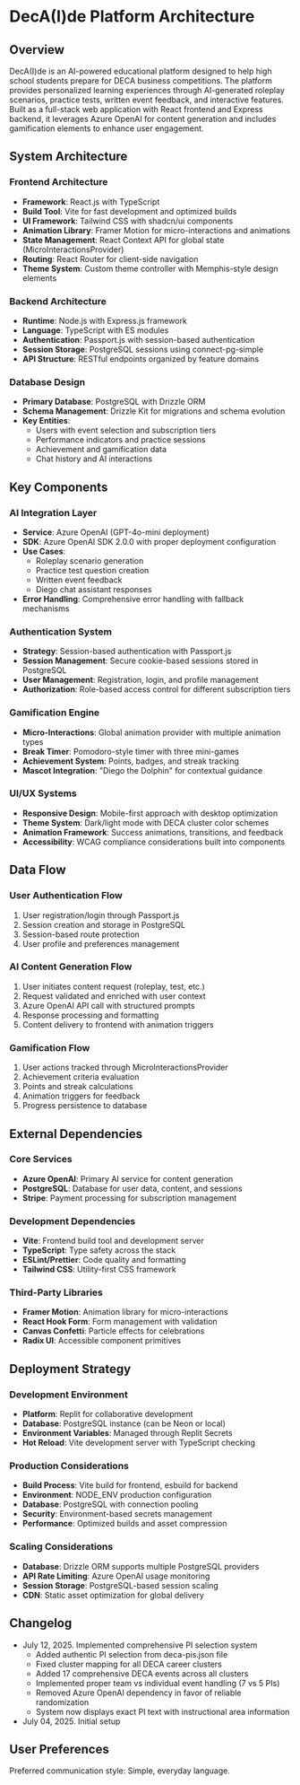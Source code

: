 # DecA(I)de Platform Architecture

## Overview

DecA(I)de is an AI-powered educational platform designed to help high school students prepare for DECA business competitions. The platform provides personalized learning experiences through AI-generated roleplay scenarios, practice tests, written event feedback, and interactive features. Built as a full-stack web application with React frontend and Express backend, it leverages Azure OpenAI for content generation and includes gamification elements to enhance user engagement.

## System Architecture

### Frontend Architecture
- **Framework**: React.js with TypeScript
- **Build Tool**: Vite for fast development and optimized builds
- **UI Framework**: Tailwind CSS with shadcn/ui components
- **Animation Library**: Framer Motion for micro-interactions and animations
- **State Management**: React Context API for global state (MicroInteractionsProvider)
- **Routing**: React Router for client-side navigation
- **Theme System**: Custom theme controller with Memphis-style design elements

### Backend Architecture
- **Runtime**: Node.js with Express.js framework
- **Language**: TypeScript with ES modules
- **Authentication**: Passport.js with session-based authentication
- **Session Storage**: PostgreSQL sessions using connect-pg-simple
- **API Structure**: RESTful endpoints organized by feature domains

### Database Design
- **Primary Database**: PostgreSQL with Drizzle ORM
- **Schema Management**: Drizzle Kit for migrations and schema evolution
- **Key Entities**:
  - Users with event selection and subscription tiers
  - Performance indicators and practice sessions
  - Achievement and gamification data
  - Chat history and AI interactions

## Key Components

### AI Integration Layer
- **Service**: Azure OpenAI (GPT-4o-mini deployment)
- **SDK**: Azure OpenAI SDK 2.0.0 with proper deployment configuration
- **Use Cases**: 
  - Roleplay scenario generation
  - Practice test question creation
  - Written event feedback
  - Diego chat assistant responses
- **Error Handling**: Comprehensive error handling with fallback mechanisms

### Authentication System
- **Strategy**: Session-based authentication with Passport.js
- **Session Management**: Secure cookie-based sessions stored in PostgreSQL
- **User Management**: Registration, login, and profile management
- **Authorization**: Role-based access control for different subscription tiers

### Gamification Engine
- **Micro-Interactions**: Global animation provider with multiple animation types
- **Break Timer**: Pomodoro-style timer with three mini-games
- **Achievement System**: Points, badges, and streak tracking
- **Mascot Integration**: "Diego the Dolphin" for contextual guidance

### UI/UX Systems
- **Responsive Design**: Mobile-first approach with desktop optimization
- **Theme System**: Dark/light mode with DECA cluster color schemes
- **Animation Framework**: Success animations, transitions, and feedback
- **Accessibility**: WCAG compliance considerations built into components

## Data Flow

### User Authentication Flow
1. User registration/login through Passport.js
2. Session creation and storage in PostgreSQL
3. Session-based route protection
4. User profile and preferences management

### AI Content Generation Flow
1. User initiates content request (roleplay, test, etc.)
2. Request validated and enriched with user context
3. Azure OpenAI API call with structured prompts
4. Response processing and formatting
5. Content delivery to frontend with animation triggers

### Gamification Flow
1. User actions tracked through MicroInteractionsProvider
2. Achievement criteria evaluation
3. Points and streak calculations
4. Animation triggers for feedback
5. Progress persistence to database

## External Dependencies

### Core Services
- **Azure OpenAI**: Primary AI service for content generation
- **PostgreSQL**: Database for user data, content, and sessions
- **Stripe**: Payment processing for subscription management

### Development Dependencies
- **Vite**: Frontend build tool and development server
- **TypeScript**: Type safety across the stack
- **ESLint/Prettier**: Code quality and formatting
- **Tailwind CSS**: Utility-first CSS framework

### Third-Party Libraries
- **Framer Motion**: Animation library for micro-interactions
- **React Hook Form**: Form management with validation
- **Canvas Confetti**: Particle effects for celebrations
- **Radix UI**: Accessible component primitives

## Deployment Strategy

### Development Environment
- **Platform**: Replit for collaborative development
- **Database**: PostgreSQL instance (can be Neon or local)
- **Environment Variables**: Managed through Replit Secrets
- **Hot Reload**: Vite development server with TypeScript checking

### Production Considerations
- **Build Process**: Vite build for frontend, esbuild for backend
- **Environment**: NODE_ENV production configuration
- **Database**: PostgreSQL with connection pooling
- **Security**: Environment-based secrets management
- **Performance**: Optimized builds and asset compression

### Scaling Considerations
- **Database**: Drizzle ORM supports multiple PostgreSQL providers
- **API Rate Limiting**: Azure OpenAI usage monitoring
- **Session Storage**: PostgreSQL-based session scaling
- **CDN**: Static asset optimization for global delivery

## Changelog

- July 12, 2025. Implemented comprehensive PI selection system
  - Added authentic PI selection from deca-pis.json file
  - Fixed cluster mapping for all DECA career clusters
  - Added 17 comprehensive DECA events across all clusters
  - Implemented proper team vs individual event handling (7 vs 5 PIs)
  - Removed Azure OpenAI dependency in favor of reliable randomization
  - System now displays exact PI text with instructional area information
- July 04, 2025. Initial setup

## User Preferences

Preferred communication style: Simple, everyday language.
